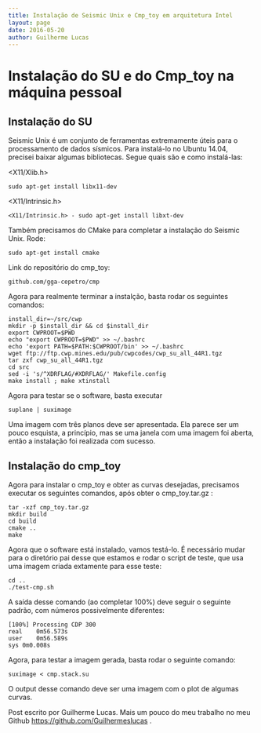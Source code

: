 ```yaml
---
title: Instalação de Seismic Unix e Cmp_toy em arquitetura Intel
layout: page 
date: 2016-05-20
author: Guilherme Lucas
---
```

# Instalação do SU e do Cmp_toy na máquina pessoal

## Instalação do SU
Seismic Unix é um conjunto de ferramentas extremamente úteis para o processamento de dados sísmicos. Para instalá-lo no Ubuntu 14.04, precisei baixar algumas bibliotecas. Segue quais são e como instalá-las:

<X11/Xlib.h> 
```
sudo apt-get install libx11-dev
```

<X11/Intrinsic.h>
```
<X11/Intrinsic.h> - sudo apt-get install libxt-dev
```

Também precisamos do CMake para completar a instalação do Seismic Unix. Rode:
```
sudo apt-get install cmake
```

Link do repositório do cmp_toy:
```
github.com/gga-cepetro/cmp
```

Agora para realmente terminar a instalção, basta rodar os seguintes comandos:

```
install_dir=~/src/cwp
mkdir -p $install_dir && cd $install_dir
export CWPROOT=$PWD
echo "export CWPROOT=$PWD" >> ~/.bashrc
echo 'export PATH=$PATH:$CWPROOT/bin' >> ~/.bashrc
wget ftp://ftp.cwp.mines.edu/pub/cwpcodes/cwp_su_all_44R1.tgz
tar zxf cwp_su_all_44R1.tgz
cd src
sed -i 's/^XDRFLAG/#XDRFLAG/' Makefile.config
make install ; make xtinstall
```

Agora para testar se o software, basta executar
```
suplane | suximage
```

Uma imagem com três planos deve ser apresentada. Ela parece ser um pouco esquista, a princípio, mas se uma janela com uma imagem foi aberta, então a instalação foi realizada com sucesso.

## Instalação do cmp_toy
Agora para instalar o cmp_toy e obter as curvas desejadas, precisamos executar os seguintes comandos, após obter o cmp_toy.tar.gz :
```
tar -xzf cmp_toy.tar.gz
mkdir build
cd build
cmake ..
make
```
Agora que o software está instalado, vamos testá-lo. É necessário mudar para o diretório pai desse que estamos e rodar o script de teste, que usa uma imagem criada extamente para esse teste:

```
cd ..
./test-cmp.sh
```

A saída desse comando (ao completar 100%) deve seguir o seguinte padrão, com números possivelmente diferentes:

```
[100%] Processing CDP 300
real	0m56.573s
user	0m56.589s
sys	0m0.008s
```

Agora, para testar a imagem gerada, basta rodar o seguinte comando:
```
suximage < cmp.stack.su
```

O output desse comando deve ser uma imagem com o plot de algumas curvas. 

Post escrito por Guilherme Lucas. 
Mais um pouco do meu trabalho no meu Github https://github.com/Guilhermeslucas .
